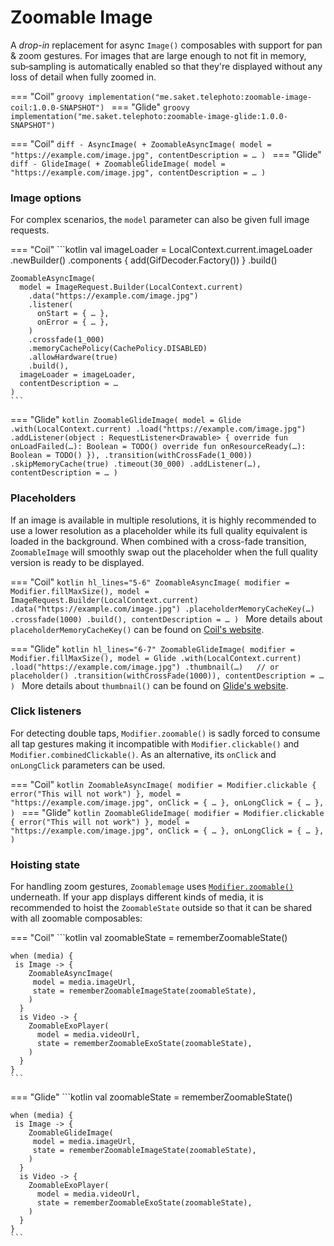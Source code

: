 # Zoomable Image

A _drop-in_ replacement for async `Image()` composables with support for pan & zoom gestures. For images that are large enough to not fit in memory, sub&#8209;sampling is automatically enabled so that they're displayed without any loss of detail when fully zoomed in.

=== "Coil"
    ```groovy
    implementation("me.saket.telephoto:zoomable-image-coil:1.0.0-SNAPSHOT")
    ```
=== "Glide"
    ```groovy
    implementation("me.saket.telephoto:zoomable-image-glide:1.0.0-SNAPSHOT")
    ```
<!-- Invisible separator for tabbed code blocks -->
=== "Coil"
    ```diff
    - AsyncImage(
    + ZoomableAsyncImage(
        model = "https://example.com/image.jpg",
        contentDescription = …
      )
    ```
=== "Glide"
    ```diff
    - GlideImage(
    + ZoomableGlideImage(
        model = "https://example.com/image.jpg",
        contentDescription = …
      )
    ```

### Image options

For complex scenarios, the `model` parameter can also be given full image requests. 

=== "Coil"
    ```kotlin
    val imageLoader = LocalContext.current.imageLoader
      .newBuilder()
      .components { add(GifDecoder.Factory()) }
      .build()

    ZoomableAsyncImage(
      model = ImageRequest.Builder(LocalContext.current)
        .data("https://example.com/image.jpg")
        .listener(
          onStart = { … },
          onError = { … },
        )
        .crossfade(1_000)
        .memoryCachePolicy(CachePolicy.DISABLED)
        .allowHardware(true)
        .build(),
      imageLoader = imageLoader,
      contentDescription = …
    )
    ```

=== "Glide"
    ```kotlin
    ZoomableGlideImage(
      model = Glide
        .with(LocalContext.current)
        .load("https://example.com/image.jpg")
        .addListener(object : RequestListener<Drawable> {
          override fun onLoadFailed(…): Boolean = TODO()
          override fun onResourceReady(…): Boolean = TODO()
        }),
        .transition(withCrossFade(1_000))
        .skipMemoryCache(true)
        .timeout(30_000)
        .addListener(…),
      contentDescription = …
    )
    ```

### Placeholders

If an image is available in multiple resolutions, it is highly recommended to use a lower resolution as a placeholder while its full quality equivalent is loaded in the background. When combined with a cross-fade transition, `ZoomableImage` will smoothly swap out the placeholder when the full quality version is ready to be displayed.

=== "Coil"
    ```kotlin hl_lines="5-6"
    ZoomableAsyncImage(
      modifier = Modifier.fillMaxSize(),
      model = ImageRequest.Builder(LocalContext.current)
        .data("https://example.com/image.jpg")
        .placeholderMemoryCacheKey(…)
        .crossfade(1000)
        .build(),
      contentDescription = …
    )
    ```
    More details about `placeholderMemoryCacheKey()` can be found on [Coil's website](https://coil-kt.github.io/coil/recipes/#using-a-memory-cache-key-as-a-placeholder).

=== "Glide"
    ```kotlin hl_lines="6-7"
    ZoomableGlideImage(
      modifier = Modifier.fillMaxSize(),
      model = Glide
        .with(LocalContext.current)
        .load("https://example.com/image.jpg")
        .thumbnail(…)   // or placeholder()
        .transition(withCrossFade(1000)),
      contentDescription = …
    )
    ```
    More details about `thumbnail()` can be found on [Glide's website](https://bumptech.github.io/glide/doc/options.html#thumbnail-requests).

### Click listeners
For detecting double taps, `Modifier.zoomable()` is sadly forced to consume all tap gestures making it incompatible with `Modifier.clickable()` and `Modifier.combinedClickable()`. As an alternative, its `onClick` and `onLongClick` parameters can be used.

=== "Coil"
    ```kotlin
    ZoomableAsyncImage(
      modifier = Modifier.clickable { error("This will not work") },
      model = "https://example.com/image.jpg",
      onClick = { … },
      onLongClick = { … },
    )
    ```
=== "Glide"
    ```kotlin
    ZoomableGlideImage(
      modifier = Modifier.clickable { error("This will not work") },
      model = "https://example.com/image.jpg",
      onClick = { … },
      onLongClick = { … },
    )
    ```


### Hoisting state

For handling zoom gestures, `Zoomablemage` uses [`Modifier.zoomable()`](../zoomable/index.md) underneath. If your app displays different kinds of media, it is recommended to hoist the `ZoomableState` outside so that it can be shared with all zoomable composables:

=== "Coil"
    ```kotlin
    val zoomableState = rememberZoomableState()

    when (media) {
     is Image -> {
        ZoomableAsyncImage(
         model = media.imageUrl,
         state = rememberZoomableImageState(zoomableState),
        )
      }
      is Video -> {
        ZoomableExoPlayer(
          model = media.videoUrl,
          state = rememberZoomableExoState(zoomableState),
        )
      }
    }
    ```
=== "Glide"
    ```kotlin
    val zoomableState = rememberZoomableState()

    when (media) {
     is Image -> {
        ZoomableGlideImage(
         model = media.imageUrl,
         state = rememberZoomableImageState(zoomableState),
        )
      }
      is Video -> {
        ZoomableExoPlayer(
          model = media.videoUrl,
          state = rememberZoomableExoState(zoomableState),
        )
      }
    }
    ```
